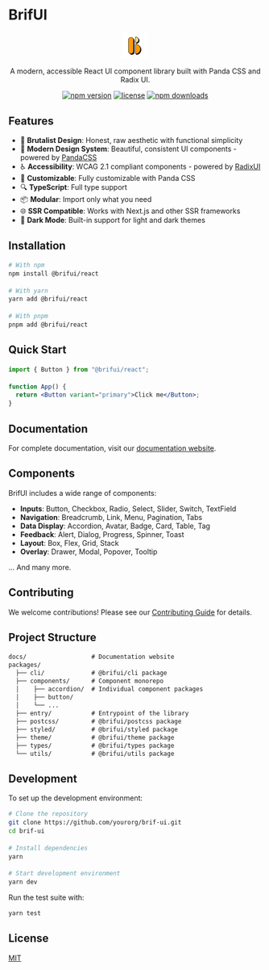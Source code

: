 # BrifUI

<p align="center">
  <img width="10%" src="./docs/public/logo-with-bg.png" alt="brifui" />
</p>

<p align="center">
  A modern, accessible React UI component library built with Panda CSS and Radix UI.
</p>

<p align="center">
  <a href="https://www.npmjs.com/package/@brifui/react"><img src="https://img.shields.io/npm/v/@brifui/components?style=flat-square" alt="npm version"></a>
  <a href="https://github.com/yourorg/brif-ui/blob/main/LICENSE"><img src="https://img.shields.io/npm/l/@brifui/components?style=flat-square" alt="license"></a>
  <a href="https://www.npmjs.com/package/@brifui/react"><img src="https://img.shields.io/npm/dm/@brifui/components?style=flat-square" alt="npm downloads"></a>
</p>

## Features

- 🧱 **Brutalist Design**: Honest, raw aesthetic with functional simplicity
- 🌈 **Modern Design System**: Beautiful, consistent UI components - powered by [PandaCSS](https://panda-css.com/)
- ♿ **Accessibility**: WCAG 2.1 compliant components - powered by [RadixUI](https://www.radix-ui.com/)
- 🎨 **Customizable**: Fully customizable with Panda CSS
- 🔍 **TypeScript**: Full type support
- 📦 **Modular**: Import only what you need
- 🌐 **SSR Compatible**: Works with Next.js and other SSR frameworks
- 🌙 **Dark Mode**: Built-in support for light and dark themes

## Installation

```bash
# With npm
npm install @brifui/react

# With yarn
yarn add @brifui/react

# With pnpm
pnpm add @brifui/react
```

## Quick Start

```jsx
import { Button } from "@brifui/react";

function App() {
  return <Button variant="primary">Click me</Button>;
}
```

## Documentation

For complete documentation, visit our [documentation website](https://brif-ui.com/docs).

## Components

BrifUI includes a wide range of components:

- **Inputs**: Button, Checkbox, Radio, Select, Slider, Switch, TextField
- **Navigation**: Breadcrumb, Link, Menu, Pagination, Tabs
- **Data Display**: Accordion, Avatar, Badge, Card, Table, Tag
- **Feedback**: Alert, Dialog, Progress, Spinner, Toast
- **Layout**: Box, Flex, Grid, Stack
- **Overlay**: Drawer, Modal, Popover, Tooltip

... And many more.

## Contributing

We welcome contributions! Please see our [Contributing Guide](CONTRIBUTING.md) for details.

## Project Structure

```
docs/                  # Documentation website
packages/
  ├── cli/             # @brifui/cli package
  ├── components/      # Component monorepo
  │    ├── accordion/  # Individual component packages
  │    ├── button/
  │    └── ...
  ├── entry/           # Entrypoint of the library
  ├── postcss/         # @brifui/postcss package
  ├── styled/          # @brifui/styled package
  ├── theme/           # @brifui/theme package
  ├── types/           # @brifui/types package
  └── utils/           # @brifui/utils package
```

## Development

To set up the development environment:

```bash
# Clone the repository
git clone https://github.com/yourorg/brif-ui.git
cd brif-ui

# Install dependencies
yarn

# Start development environment
yarn dev
```

Run the test suite with:

```bash
yarn test
```

## License

[MIT](LICENSE)
